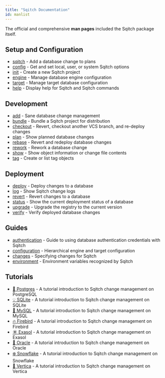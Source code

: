 ```yaml
---
title: "Sqitch Documentation"
id: manlist
---
```


The official and comprehensive **man pages** included the Sqitch package itself.

<i class="i cog"></i>Setup and Configuration
---------------------------------------------

*   [sqitch](/docs/manual/sqitch/) - Add a database change to plans
*   [config](/docs/manual/sqitch-config/) - Get and set local, user, or system Sqitch options
*   [init](/docs/manual/sqitch-init/) - Create a new Sqitch project
*   [engine](/docs/manual/sqitch-engine/) - Manage database engine configuration
*   [target](/docs/manual/sqitch-target/) - Manage target database configuration
*   [help](/docs/manual/sqitch-help/) - Display help for Sqitch and Sqitch commands

<i class="i dev"></i>Development
---------------------------------

*   [add](/docs/manual/sqitch-add/) - Sane database change management
*   [bundle](/docs/manual/sqitch-bundle/) - Bundle a Sqitch project for distribution
*   [checkout](/docs/manual/sqitch-checkout/) - Revert, checkout another VCS branch, and re-deploy changes
*   [plan](/docs/manual/sqitch-plan/) - Show planned database changes
*   [rebase](/docs/manual/sqitch-rebase/) - Revert and redeploy database changes
*   [rework](/docs/manual/sqitch-rework/) - Rework a database change
*   [show](/docs/manual/sqitch-show/) - Show object information or change file contents
*   [tag](/docs/manual/sqitch-tag/) - Create or list tag objects

<i class="i upload"></i>Deployment
-----------------------------------

*   [deploy](/docs/manual/sqitch-deploy/) - Deploy changes to a database
*   [log](/docs/manual/sqitch-log/) - Show Sqitch change logs
*   [revert](/docs/manual/sqitch-revert/) - Revert changes to a database
*   [status](/docs/manual/sqitch-status/) - Show the current deployment status of a database
*   [upgrade](/docs/manual/sqitch-upgrade/) - Upgrade the registry to the current version
*   [verify](/docs/manual/sqitch-verify/) - Verify deployed database changes

<i class="i docs"></i>Guides
-----------------------------

*   [authentication](/docs/manual/sqitch-authentication/) - Guide to using database authentication credentials with Sqitch
*   [configuration](/docs/manual/sqitch-configuration/) - Hierarchical engine and target configuration
*   [changes](/docs/manual/sqitchchanges/) - Specifying changes for Sqitch
*   [environment](/docs/manual/sqitch-environment/) - Environment variables recognized by Sqitch

<i class="i teach"></i>Tutorials
---------

*   [🐘 Postgres](/docs/manual/sqitchtutorial/) - A tutorial introduction to Sqitch change management on PostgreSQL
*   [💡 SQLite](/docs/manual/sqitchtutorial-sqlite/) - A tutorial introduction to Sqitch change management on SQLite
*   [🐬 MySQL](/docs/manual/sqitchtutorial-mysql/) - A tutorial introduction to Sqitch change management on MySQL
*   [🔥 Firebird](/docs/manual/sqitchtutorial-firebird/) - A tutorial introduction to Sqitch change management on Firebird
*   [☀️ Exasol](/docs/manual/sqitchtutorial-exasol/) - A tutorial introduction to Sqitch change management on Exasol
*   [🔮 Oracle](/docs/manual/sqitchtutorial-oracle/) - A tutorial introduction to Sqitch change management on Oracle
*   [❄️ Snowflake](/docs/manual/sqitchtutorial-snowflake/) - A tutorial introduction to Sqitch change management on Snowflake
*   [🔺 Vertica](/docs/manual/sqitchtutorial-vertica/) - A tutorial introduction to Sqitch change management on Vertica
